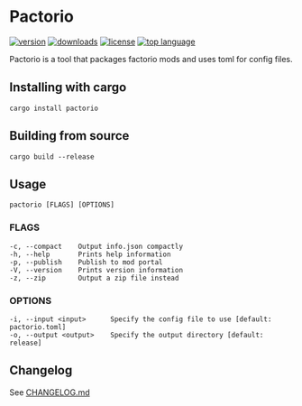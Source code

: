 # Pactorio

[![version](https://img.shields.io/crates/v/pactorio.svg?style=flat-square)][Crate]
[![downloads](https://img.shields.io/crates/d/pactorio.svg?style=flat-square)][Crate]
[![license](https://img.shields.io/crates/l/pactorio.svg?style=flat-square)](https://github.com/figsoda/pactorio/blob/master/LICENSE)
[![top language](https://img.shields.io/github/languages/top/figsoda/pactorio.svg?style=flat-square)](https://www.rust-lang.org/)

[Crate]: https://crates.io/crates/pactorio

Pactorio is a tool that packages factorio mods and uses toml for config files. 

## Installing with cargo
```
cargo install pactorio
```

## Building from source
```
cargo build --release
```

## Usage
    pactorio [FLAGS] [OPTIONS]

### FLAGS
    -c, --compact    Output info.json compactly
    -h, --help       Prints help information
    -p, --publish    Publish to mod portal
    -V, --version    Prints version information
    -z, --zip        Output a zip file instead

### OPTIONS
    -i, --input <input>      Specify the config file to use [default: pactorio.toml]
    -o, --output <output>    Specify the output directory [default: release]

## Changelog
See [CHANGELOG.md](https://github.com/figsoda/pactorio/blob/master/CHANGELOG.md)
